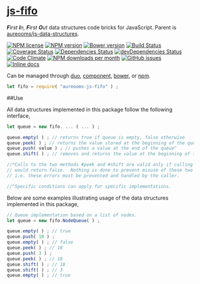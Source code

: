 [js-fifo](http://aureooms.github.io/js-fifo)
==

_**F**irst **I**n, **F**irst **O**ut_ data structures code bricks for JavaScript. Parent is
[aureooms/js-data-structures](https://github.com/aureooms/js-data-structures).

[![NPM license](http://img.shields.io/npm/l/aureooms-js-fifo.svg?style=flat)](https://raw.githubusercontent.com/aureooms/js-fifo/master/LICENSE)
[![NPM version](http://img.shields.io/npm/v/aureooms-js-fifo.svg?style=flat)](https://www.npmjs.org/package/aureooms-js-fifo)
[![Bower version](http://img.shields.io/bower/v/aureooms-js-fifo.svg?style=flat)](http://bower.io/search/?q=aureooms-js-fifo)
[![Build Status](http://img.shields.io/travis/aureooms/js-fifo.svg?style=flat)](https://travis-ci.org/aureooms/js-fifo)
[![Coverage Status](http://img.shields.io/coveralls/aureooms/js-fifo.svg?style=flat)](https://coveralls.io/r/aureooms/js-fifo)
[![Dependencies Status](http://img.shields.io/david/aureooms/js-fifo.svg?style=flat)](https://david-dm.org/aureooms/js-fifo#info=dependencies)
[![devDependencies Status](http://img.shields.io/david/dev/aureooms/js-fifo.svg?style=flat)](https://david-dm.org/aureooms/js-fifo#info=devDependencies)
[![Code Climate](http://img.shields.io/codeclimate/github/aureooms/js-fifo.svg?style=flat)](https://codeclimate.com/github/aureooms/js-fifo)
[![NPM downloads per month](http://img.shields.io/npm/dm/aureooms-js-fifo.svg?style=flat)](https://www.npmjs.org/package/aureooms-js-fifo)
[![GitHub issues](http://img.shields.io/github/issues/aureooms/js-fifo.svg?style=flat)](https://github.com/aureooms/js-fifo/issues)
[![Inline docs](http://inch-ci.org/github/aureooms/js-fifo.svg?branch=master&style=shields)](http://inch-ci.org/github/aureooms/js-fifo)

Can be managed through [duo](https://github.com/duojs/duo),
[component](https://github.com/componentjs/component),
[bower](https://github.com/bower/bower), or
[npm](https://github.com/npm/npm).

```js
let fifo = require( "aureooms-js-fifo" ) ;
```

##Use

All data structures implemented in this package follow the following interface,

```js
let queue = new fifo. ... ( ... ) ;

queue.empty( ) ; // returns true if queue is empty, false otherwise
queue.peek( ) ; // returns the value stored at the beginning of the queue*
queue.push( value ) ; // pushes a value at the end of the queue^
queue.shift( ) ; // removes and returns the value at the beginning of the queue*

//*Calls to the two methods #peek and #shift are valid only if calling #empty
// would return false.  Nothing is done to prevent misuse of these two methods,
// i.e. these errors must be prevented and handled by the caller.

//^Specific conditions can apply for specific implementations.
```

Below are some examples illustrating usage of the data structures implemented
in this package,

```js
// Queue implementation based on a list of nodes.
let queue = new fifo.NodeQueue( ) ;

queue.empty( ) ; // true
queue.push( 18 ) ;
queue.empty( ) ; // false
queue.peek( ) ; // 18
queue.push( 3 ) ;
queue.peek( ) ; // 18
queue.shift( ) ; // 18
queue.shift( ) ; // 3
queue.empty( ) ; // true
```
